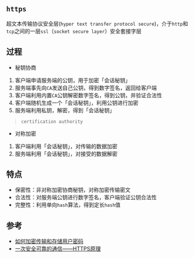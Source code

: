 ## `https`
超文本传输协议安全层(`hyper text transfer protocol secure`)，介于`http`和`tcp`之间的一层`ssl`（`socket secure layer`）安全套接字层

## 过程
* 秘钥协商
1. 客户端申请服务端的公钥，用于加密「会话秘钥」
2. 服务端事先向`CA`发送自己公钥，得到数字签名，返回给客户端
3. 客户端利用内置`CA`公钥解密数字签名，得到公钥，并验证合法性
4. 客户端随机生成一个「会话秘钥」，利用公钥进行加密
5. 服务端利用私钥，解密，得到「会话秘钥」

> `certification authority`

* 对称加密
1. 客户端利用「会话秘钥」，对传输的数据加密
2. 服务端利用「会话秘钥」，对接受的数据解密

## 特点
* 保密性：非对称加密协商秘钥，对称加密传输密文
* 合法性：对服务端公钥进行数字签名，客户端验证公钥合法性
* 完整性：利用单向`hash`算法，得到定长`hash`值

## 参考
* [如何加密传输和存储用户密码](https://juejin.im/post/6844903604944371726)
* [一次安全可靠的通信——HTTPS原理](https://developers.weixin.qq.com/community/develop/article/doc/000046a5fdc7802a15f7508b556413)
